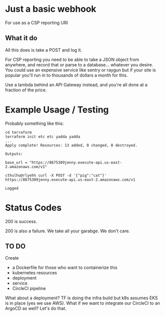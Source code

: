 # Just a basic webhook
For use as a CSP reporting URI

## What it do
All this does is take a POST and log it.

For CSP reporting you need to be able to take a JSON object from anywhere, and record that or parse to a database... whatever you desire. You could use an expensive service like sentry or raygun but if your site is popular you'll run in to thousands of dollars a month for this.

Use a lambda behind an API Gateway instead, and you're all done at a fraction of the price.

# Example Usage / Testing
Probably something like this:
```
cd terraform
terraform init etc etc yadda yadda
...
Apply complete! Resources: 13 added, 0 changed, 0 destroyed.

Outputs:

base_url = "https://8675309jenny.execute-api.us-east-2.amazonaws.com/v1"

cthulhu@rlyeh% curl -X POST -d '{"pig":"cat"}' https://8675309jenny.execute-api.us-east-2.amazonaws.com/v1

Logged
```

# Status Codes
200 is success.

200 is also a failure. We take all your garabge. We don't care.


## TO DO
Create
- a Dockerfile for those who want to containerize this
- kubernetes resources 
 - deployment
 - service 
- CircleCI pipeline

What about a deployment? TF is doing the infra build but k8s assumes EKS is in place (yes we use AWS). What if we want to integrate our CircleCI to an ArgoCD as well? Let's do that.
